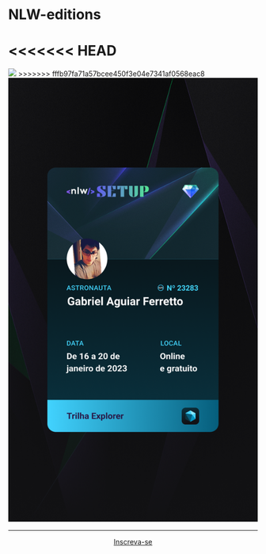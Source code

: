 # NLW-editions
<<<<<<< HEAD
=======
 
<img src="..../2023/images/nlw-setup-explorer-ticket-2023.jpg">
>>>>>>> fffb97fa71a57bcee450f3e04e7341af0568eac8

<br>
<img src="./2023/images/nlw-setup-explorer-ticket-2023.jpg">
<hr>
<div style="text-align:center">
    <a href="https://nlw.rocketseat.com.br/convite/gabriel-23283">Inscreva-se</a>
</div>
